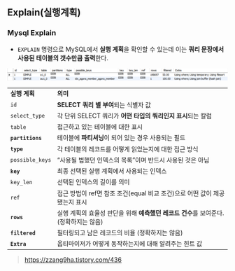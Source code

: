 ## Explain(실행계획)

### Mysql Explain
- `EXPLAIN` 명령으로 MySQL에서 **실행 계획**을 확인할 수 있는데 이는 **쿼리 문장에서 사용된 테이블의 갯수만큼 출력**한다.

![img.png](Explain.png)

|                |                                                 |
| -------------- | ----------------------------------------------- |
| **실행 계획**      | **의미**                                          |
| `id`             | **SELECT 쿼리 별 부여**되는 식별자 값                          |
| `select_type`    | 각 단위 SELECT 쿼리가 **어떤 타입의 쿼리인지 표시**되는 칼럼             |
| `table`          | 접근하고 있는 테이블에 대한 표시                              |
| **`partitions`** | 테이블에 **파티셔닝**이 되어 있는 경우 사용되는 필드                     |
| **`type`**       | 각 테이블의 레코드를 어떻게 읽었는지에 대한 접근 방식                  |
| `possible_keys`  | “사용될 법했던 인덱스의 목록”이며 반드시 사용된 것은 아님               |
| **`key`**        | 최종 선택된 실행 계획에서 사용되는 인덱스                         |
| `key_len`        | 선택된 인덱스의 길이를 의미                                 |
| `ref`            | 접근 방법이 ref면 참조 조건(equal 비교 조건)으로 어떤 값이 제공됐는지 표시 |
| **`rows`**       | 실행 계획의 효율성 판단을 위해 **예측했던 레코드 건수**를 보여준다. (정확하지는 않음) |
| **`filtered`**   | 필터링되고 남은 레코드의 비율 (정확하지는 않음)                     |
| **`Extra`**      | 옵티마이저가 어떻게 동작하는지에 대해 알려주는 힌트 값                  |

   
> https://zzang9ha.tistory.com/436